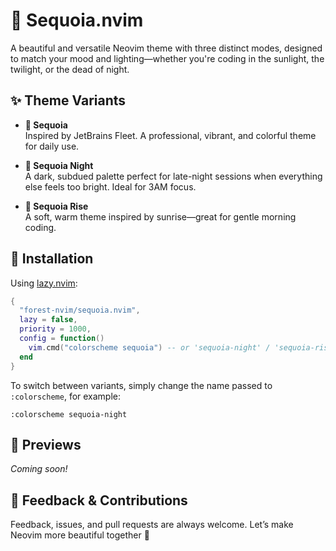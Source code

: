 # 🌲 Sequoia.nvim

A beautiful and versatile Neovim theme with three distinct modes, designed to match your mood and lighting—whether you're coding in the sunlight, the twilight, or the dead of night.

## ✨ Theme Variants

- **🌲 Sequoia**  
  Inspired by JetBrains Fleet. A professional, vibrant, and colorful theme for daily use.

- **🌌 Sequoia Night**  
  A dark, subdued palette perfect for late-night sessions when everything else feels too bright. Ideal for 3AM focus.

- **🌅 Sequoia Rise**  
  A soft, warm theme inspired by sunrise—great for gentle morning coding.

## 🔧 Installation

Using [lazy.nvim](https://github.com/folke/lazy.nvim):

```lua
{
  "forest-nvim/sequoia.nvim",
  lazy = false,
  priority = 1000,
  config = function()
    vim.cmd("colorscheme sequoia") -- or 'sequoia-night' / 'sequoia-rise'
  end
}
```

To switch between variants, simply change the name passed to `:colorscheme`, for example:

```vim
:colorscheme sequoia-night
```

## 📸 Previews

<!-- Add screenshots here if available -->
_Coming soon!_

## 💬 Feedback & Contributions

Feedback, issues, and pull requests are always welcome. Let’s make Neovim more beautiful together 🌿
